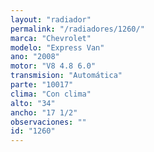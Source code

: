 ```yaml
---
layout: "radiador"
permalink: "/radiadores/1260/"
marca: "Chevrolet"
modelo: "Express Van"
ano: "2008"
motor: "V8 4.8 6.0"
transmision: "Automática"
parte: "10017"
clima: "Con clima"
alto: "34"
ancho: "17 1/2"
observaciones: ""
id: "1260"
---
```


